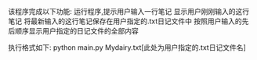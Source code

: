 该程序完成以下功能:
运行程序,提示用户输入一行笔记
显示用户刚刚输入的这行笔记
将最新输入的这行笔记保存在用户指定的.txt日记文件中
按照用户输入的先后顺序显示用户指定的日记文件的全部内容

执行格式如下:
python main.py Mydairy.txt[此处为用户指定的.txt日记文件名]
